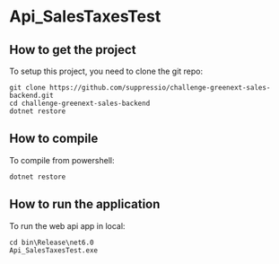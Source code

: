 # Api_SalesTaxesTest

## How to get the project

To setup this project, you need to clone the git repo:

```
git clone https://github.com/suppressio/challenge-greenext-sales-backend.git
cd challenge-greenext-sales-backend
dotnet restore
```

## How to compile 

To compile from powershell:

```
dotnet restore
```


## How to run the application

To run the web api app in local:


```
cd bin\Release\net6.0
Api_SalesTaxesTest.exe
```

